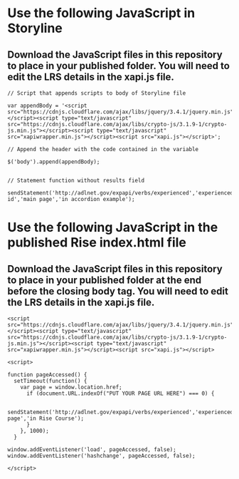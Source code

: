 # Use the following JavaScript in Storyline
## Download the JavaScript files in this repository to place in your published folder. You will need to edit the LRS details in the xapi.js file.

```
// Script that appends scripts to body of Storyline file

var appendBody = '<script src="https://cdnjs.cloudflare.com/ajax/libs/jquery/3.4.1/jquery.min.js"></script><script type="text/javascript" src="https://cdnjs.cloudflare.com/ajax/libs/crypto-js/3.1.9-1/crypto-js.min.js"></script><script type="text/javascript" src="xapiwrapper.min.js"></script><script src="xapi.js"></script>';

// Append the header with the code contained in the variable

$('body').append(appendBody);


// Statement function without results field

sendStatement('http://adlnet.gov/expapi/verbs/experienced','experienced','http://example.com/activity-id','main page','in accordion example');
```

# Use the following JavaScript in the published Rise index.html file
## Download the JavaScript files in this repository to place in your published folder at the end before the closing body tag. You will need to edit the LRS details in the xapi.js file.


```
<script src="https://cdnjs.cloudflare.com/ajax/libs/jquery/3.4.1/jquery.min.js"></script><script type="text/javascript" src="https://cdnjs.cloudflare.com/ajax/libs/crypto-js/3.1.9-1/crypto-js.min.js"></script><script type="text/javascript" src="xapiwrapper.min.js"></script><script src="xapi.js"></script>

<script>

function pageAccessed() {
  setTimeout(function() {
    var page = window.location.href;
      if (document.URL.indexOf("PUT YOUR PAGE URL HERE") === 0) {

        sendStatement('http://adlnet.gov/expapi/verbs/experienced','experienced',page,'Some page','in Rise Course');
      }
    }, 1000);
  }

window.addEventListener('load', pageAccessed, false);
window.addEventListener('hashchange', pageAccessed, false);

</script>
```
